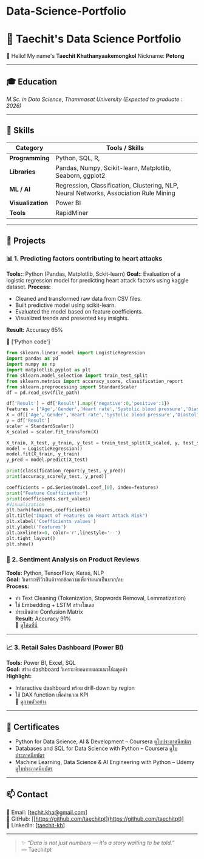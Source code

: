 # Data-Science-Portfolio
# 🧠 Taechit's Data Science Portfolio
👋 Hello! My name's **Taechit Khathanyaakemongkol** Nickname: **Petong** 

---
## 🎓 Education
*M.Sc. in Data Science*, *Thammasat University (Expected to graduate : 2026)*  


---
## 🧰 Skills

| Category | Tools / Skills |
|-----------|----------------|
| **Programming** | Python, SQL, R,|
| **Libraries** | Pandas, Numpy, Scikit-learn, Matplotlib, Seaborn, ggplot2 |
| **ML / AI** | Regression, Classification, Clustering, NLP, Neural Networks, Association Rule Mining  |
| **Visualization** | Power BI|
| **Tools** | RapidMiner |

---

## 🚀 Projects

### 📊 1. Predicting factors contributing to heart attacks  
**Tools:**: Python (Pandas, Matplotlib, Sckit-learn)
**Goal:**: Evaluation of a logistic regression model for predicting heart attack factors using kaggle dataset. 
**Process:**
- Cleaned and transformed raw data from CSV files.  
- Built predictive model using scikit-learn. 
- Evaluated the model based on feature coefficients.
- Visualized trends and presented key insights.
  
**Result:** Accuracy 65%

🔗 ['Python code']
```python
from sklearn.linear_model import LogisticRegression
import pandas as pd
import numpy as np
import matplotlib.pyplot as plt
from sklearn.model_selection import train_test_split
from sklearn.metrics import accuracy_score, classification_report
from sklearn.preprocessing import StandardScaler
df = pd.read_csv(file_path)

df['Result'] = df['Result'].map({'negative':0,'positive':1})
features = ['Age','Gender','Heart rate','Systolic blood pressure','Diastolic blood pressure','Blood sugar']
X = df[['Age','Gender','Heart rate','Systolic blood pressure','Diastolic blood pressure','Blood sugar']]
y = df['Result']
scaler = StandardScaler()
X_scaled = scaler.fit_transform(X)

X_train, X_test, y_train, y_test = train_test_split(X_scaled, y, test_size=0.2, random_state=42)
model = LogisticRegression()
model.fit(X_train, y_train)
y_pred = model.predict(X_test)

print(classification_report(y_test, y_pred))
print(accuracy_score(y_test, y_pred))

coefficients = pd.Series(model.coef_[0], index=features)
print("Feature Coefficients:")
print(coefficients.sort_values)
#Visualization
plt.barh(features,coefficients)
plt.title("Impact of Features on Heart Attack Risk")
plt.xlabel('Coefficients values')
plt.ylabel('Features')
plt.axvline(x=0, color='r',linestyle='--')
plt.tight_layout()
plt.show()
```

### 💬 2. Sentiment Analysis on Product Reviews
**Tools:** Python, TensorFlow, Keras, NLP  
**Goal:** วิเคราะห์รีวิวสินค้าจากข้อความเพื่อจำแนกเป็นบวก/ลบ  
**Process:**
- ทำ Text Cleaning (Tokenization, Stopwords Removal, Lemmatization)  
- ใช้ Embedding + LSTM สร้างโมเดล  
- ประเมินด้วย Confusion Matrix  
**Result:** Accuracy 91%  
🔗 [ดูโค้ดที่นี่](./Sentiment_Analysis)

---

### 📈 3. Retail Sales Dashboard (Power BI)
**Tools:** Power BI, Excel, SQL  
**Goal:** สร้าง dashboard วิเคราะห์ยอดขายและแนวโน้มลูกค้า  
**Highlight:**
- Interactive dashboard พร้อม drill-down by region  
- ใช้ DAX function เพื่อคำนวณ KPI  
🔗 [ดูภาพตัวอย่าง](./Retail_Sales_Dashboard)

---


## 🏅 Certificates
- Python for Data Science, AI & Development – Coursera [ดูใบประกาศนียบัตร](https://drive.google.com/file/d/1yhW5Wkf7ViSJVGQo0GNJ6dJsH8SdpOpj/view?usp=drive_link)  
- Databases and SQL for Data Science with Python – Coursera [ดูใบประกาศนียบัตร](https://drive.google.com/file/d/1jVKPR2HJwHCzeegaDe3-YvgrH6gORjJu/view?usp=drive_link)  
- Machine Learning, Data Science & AI Engineering with Python – Udemy [ดูใบประกาศนียบัตร](https://drive.google.com/file/d/1b7TU7OlG_dOS3SPk1VN1YDhMpv3zXq1Z/view?usp=drive_link)   

---

## 📫 Contact
📧 Email: [techit.kha@gmail.com]  
🔗 GitHub: [[https://github.com/taechitpt](https://github.com/taechitpt)]  
🔗 LinkedIn: [[taechit-kh](https://www.linkedin.com/in/taechit-khathanyaakemongkol-2061a5337/)]  

---

> ✨ *“Data is not just numbers — it's a story waiting to be told.”*  
> — Taechitpt
